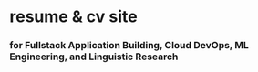 
# resume & cv site
### for Fullstack Application Building, Cloud DevOps, ML Engineering, and Linguistic Research

